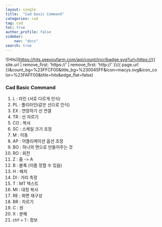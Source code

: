 ```yaml
---
layout: single
title:  "Cad basic Command"
categories: cad
tag: cad
toc: true
author_profile: false
sidebar:
    nav: "docs"
search: true
---
```


![Hits](https://hits.seeyoufarm.com/api/count/incr/badge.svg?url=https://{{ site.url | remove_first: 'https://' | remove_first: 'http://' }}{{ page.url }}&count_bg=%23FFCF00&title_bg=%230045FF&icon=macys.svg&icon_color=%23FAFF00&title=hits&edge_flat=false)

### Cad Basic Command  

1. L : 라인 (서로 다르게 인식)  
2. PL : 폴리라인(같은 선으로 인식)  
3. EX : 연장하기 선 연결  
4. TR : 선 자르기  
5. CO : 복사  
6. SC : 스케일 크기 조정  
7. M : 이동  
8. AP : 어플리케이션 옵션 조정  
9. BO : 하나의 면으로 만들어주는 것  
10. RO : 회전  
11. Z : 줌 -> A  
12. B : 블록 (이름 정할 수 있음)  
13. H : 해치  
14. DI : 거리 측정  
15. T : MT 텍스트  
16. MI : 대칭 복사  
17. RE : 화면 재구성  
18. BR : 자르기  
19. C : 원  
20. X : 분해  
21. ctrl + 1 : 정보  

